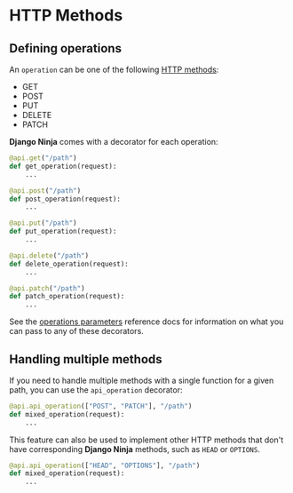 # HTTP Methods

## Defining operations

An `operation` can be one of the following [HTTP methods](https://developer.mozilla.org/en-US/docs/Web/HTTP/Methods):

- GET
- POST
- PUT
- DELETE
- PATCH

**Django Ninja** comes with a decorator for each operation:

```python hl_lines="1 5 9 13 17"
@api.get("/path")
def get_operation(request):
    ...

@api.post("/path")
def post_operation(request):
    ...

@api.put("/path")
def put_operation(request):
    ...

@api.delete("/path")
def delete_operation(request):
    ...

@api.patch("/path")
def patch_operation(request):
    ...
```

See the [operations parameters](../../reference/operations-parameters.md)
reference docs for information on what you can pass to any of these decorators.

## Handling multiple methods

If you need to handle multiple methods with a single function for a given path,
you can use the `api_operation` decorator:

```python hl_lines="3"
@api.api_operation(["POST", "PATCH"], "/path")
def mixed_operation(request):
    ...
```

This feature can also be used to implement other HTTP methods that don't have
corresponding **Django Ninja** methods, such as `HEAD` or `OPTIONS`.

```python hl_lines="3"
@api.api_operation(["HEAD", "OPTIONS"], "/path")
def mixed_operation(request):
    ...
```
